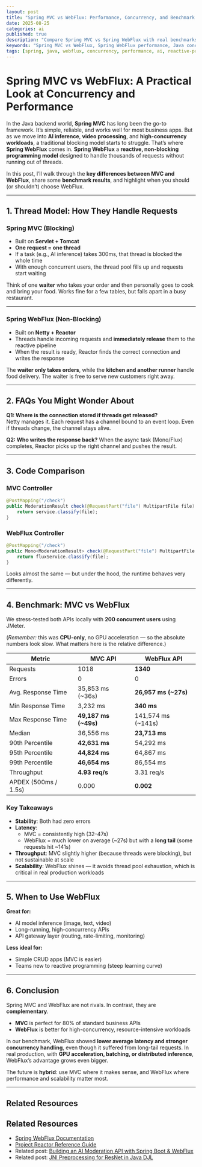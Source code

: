 ```yaml
---
layout: post
title: "Spring MVC vs WebFlux: Performance, Concurrency, and Benchmark Comparison"
date: 2025-08-25
categories: ai
published: true
description: "Compare Spring MVC vs Spring WebFlux with real benchmarks. Learn their performance, scalability, and best use cases for high-concurrency and AI applications."
keywords: "Spring MVC vs WebFlux, Spring WebFlux performance, Java concurrency, reactive programming, Spring benchmarks, API scalability, AI inference in Java"
tags: [spring, java, webflux, concurrency, performance, ai, reactive-programming, benchmarks]
---
```


# Spring MVC vs WebFlux: A Practical Look at Concurrency and Performance
In the Java backend world, **Spring MVC** has long been the go-to framework. It’s simple, reliable, and works well for most business apps. But as we move into **AI inference**, **video processing**, and **high-concurrency workloads**, a traditional blocking model starts to struggle. That’s where **Spring WebFlux** comes in. **Spring WebFlux** a **reactive, non-blocking programming model** designed to handle thousands of requests without running out of threads.

In this post, I’ll walk through the **key differences between MVC and WebFlux**, share some **benchmark results**, and highlight when you should (or shouldn’t) choose WebFlux.  

---

## 1. Thread Model: How They Handle Requests

### Spring MVC (Blocking)
- Built on **Servlet + Tomcat**
- **One request = one thread**
- If a task (e.g., AI inference) takes 300ms, that thread is blocked the whole time 
- With enough concurrent users, the thread pool fills up and requests start waiting 

Think of one **waiter** who takes your order and then personally goes to cook and bring your food. Works fine for a few tables, but falls apart in a busy restaurant.

---

### Spring WebFlux (Non-Blocking)
- Built on **Netty + Reactor**
- Threads handle incoming requests and **immediately release** them to the reactive pipeline
- When the result is ready, Reactor finds the correct connection and writes the response  

The **waiter only takes orders**, while the **kitchen and another runner** handle food delivery. The waiter is free to serve new customers right away.

---

## 2. FAQs You Might Wonder About 

**Q1: Where is the connection stored if threads get released?**  
Netty manages it. Each request has a channel bound to an event loop. Even if threads change, the channel stays alive.

**Q2: Who writes the response back?** 
When the async task (Mono/Flux) completes, Reactor picks up the right channel and pushes the result.

---

## 3. Code Comparison  

### MVC Controller
```java
@PostMapping("/check")
public ModerationResult check(@RequestPart("file") MultipartFile file) throws Exception {
    return service.classify(file);
}
```

### WebFlux Controller
```java
@PostMapping("/check")
public Mono<ModerationResult> check(@RequestPart("file") MultipartFile file) {
    return fluxService.classify(file);
}
```

Looks almost the same — but under the hood, the runtime behaves very differently.  

---

## 4. Benchmark: MVC vs WebFlux  
We stress-tested both APIs locally with **200 concurrent users** using JMeter.

(*Remember:* this was **CPU-only**, no GPU acceleration — so the absolute numbers look slow. What matters here is the relative difference.) 

| Metric | MVC API | WebFlux API |
|--------|---------|-------------|
| Requests | 1018 | **1340** |
| Errors | 0 | 0 |
| Avg. Response Time | 35,853 ms (~36s) | **26,957 ms (~27s)** |
| Min Response Time | 3,232 ms | **340 ms** |
| Max Response Time | **49,187 ms (~49s)** | 141,574 ms (~141s) |
| Median | 36,556 ms | **23,713 ms** |
| 90th Percentile | **42,631 ms** | 54,292 ms |
| 95th Percentile | **44,824 ms** | 64,867 ms |
| 99th Percentile | **46,654 ms** | 86,554 ms |
| Throughput | **4.93 req/s** | 3.31 req/s |
| APDEX (500ms / 1.5s) | 0.000 | **0.002** |

### Key Takeaways
- **Stability**: Both had zero errors 
- **Latency**:  
  - MVC = consistently high (32–47s)  
  - WebFlux = much lower on average (~27s) but with a **long tail** (some requests hit ~141s)  
- **Throughput**: MVC slightly higher (because threads were blocking), but not sustainable at scale
- **Scalability**: WebFlux shines — it avoids thread pool exhaustion, which is critical in real production workloads

---

## 5. When to Use WebFlux  

**Great for:**
- AI model inference (image, text, video)
- Long-running, high-concurrency APIs 
- API gateway layer (routing, rate-limiting, monitoring)

**Less ideal for:**
- Simple CRUD apps (MVC is easier)
- Teams new to reactive programming (steep learning curve)

---

## 6. Conclusion
Spring MVC and WebFlux are not rivals. In contrast, they are **complementary**.
- **MVC** is perfect for 80% of standard business APIs
- **WebFlux** is better for high-concurrency, resource-intensive workloads

In our benchmark, WebFlux showed **lower average latency and stronger concurrency handling**, even though it suffered from long-tail requests. In real production, with **GPU acceleration, batching, or distributed inference**, WebFlux’s advantage grows even bigger.

The future is **hybrid**: use MVC where it makes sense, and WebFlux where performance and scalability matter most. 

---

## Related Resources
## Related Resources
- [Spring WebFlux Documentation](https://docs.spring.io/spring-framework/reference/web/webflux.html)
- [Project Reactor Reference Guide](https://projectreactor.io/docs/core/release/reference/)
- Related post: [Building an AI Moderation API with Spring Boot & WebFlux](/ai/2025/08/24/spring-boot-djl-image-moderation-api.html)
- Related post: [JNI Preprocessing for ResNet in Java DJL](/ai/2025/08/21/djl-resnet-jni-image-preprocessing.html)
